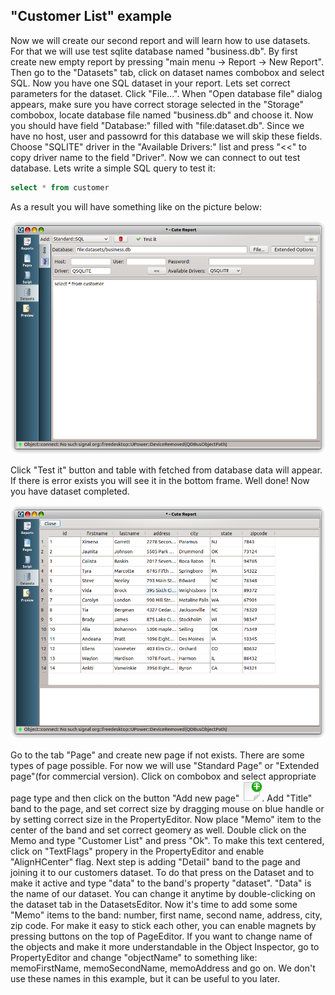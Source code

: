 "Customer List" example
-----------
Now we will create our second report and will learn how to use datasets. For that we will use test sqlite database named "business.db".
By first create new empty report by pressing "main menu -> Report -> New Report". Then go to the "Datasets" tab, click on dataset names combobox and select SQL. Now you have one SQL dataset in your report. Lets set correct parameters for the dataset. Click "File...". When "Open database file" dialog appears, make sure you have correct storage selected in the "Storage" combobox, locate database file named "business.db" and choose it. Now you should have field "Database:" filled with "file:dataset.db". Since we have no host, user and passowrd for this database we will skip these fields. Choose "SQLITE" driver in the "Available Drivers:" list and press "<<" to copy driver name to the field "Driver". Now we can connect to out test database. Lets write a simple SQL query to test it:

```sql
select * from customer
```

As a result you will have something like on the picture below:

![sqldataset_helper]

Click "Test it" button and table with fetched from database data will appear. If there is error exists you will see it in the bottom frame. Well done! Now you have dataset completed.

![sqldataset_data]


Go to the tab "Page" and create new page if not exists. There are some types of page possible. For now we will use "Standard Page" or "Extended page"(for commercial version). Click on combobox and select appropriate page type and then click on the button "Add new page" ![AddNewPageButton]. Add "Title" band to the page, and set correct size by dragging mouse on blue handle or by setting correct size in the PropertyEditor. Now place "Memo" item to the center of the band and set correct geomery as well. Double click on the Memo and type "Customer List" and press "Ok". To make this text centered, click on "TextFlags" propery in the PropertyEditor and enable "AlignHCenter" flag. Next step is adding "Detail" band to the page and joining it to our customers dataset. To do that press on the Dataset and to make it active and type "data" to the band's property "dataset". "Data" is the name of our dataset. You can change it anytime by double-clicking on the dataset tab in the DatasetsEditor. Now it's time to add some some "Memo" items to the band: number, first name, second name, address, city, zip code. For make it easy to stick each other, you can enable magnets by pressing buttons on the top of PageEditor. If you want to change name of the objects and make it more understandable in the Object Inspector, go to PropertyEditor and change "objectName" to something like: memoFirstName, memoSecondName, memoAddress and go on. We don't use these names in this example, but it can be useful to you later.





[AddNewPageButton]:../images/add_new_page_button.png
[sqldataset_helper]:../images/sqldataset_helper.png
[sqldataset_data]:../images/sqldataset_data.png


